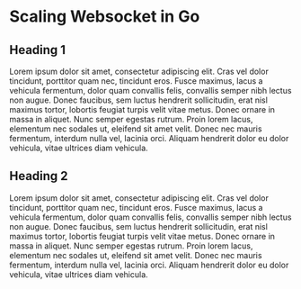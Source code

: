 # Scaling Websocket in Go

## Heading 1
Lorem ipsum dolor sit amet, consectetur adipiscing elit. Cras vel dolor tincidunt, porttitor quam nec, tincidunt eros. Fusce maximus, lacus a vehicula fermentum, dolor quam convallis felis, convallis semper nibh lectus non augue. Donec faucibus, sem luctus hendrerit sollicitudin, erat nisl maximus tortor, lobortis feugiat turpis velit vitae metus. Donec ornare in massa in aliquet. Nunc semper egestas rutrum. Proin lorem lacus, elementum nec sodales ut, eleifend sit amet velit. Donec nec mauris fermentum, interdum nulla vel, lacinia orci. Aliquam hendrerit dolor eu dolor vehicula, vitae ultrices diam vehicula.

## Heading 2
Lorem ipsum dolor sit amet, consectetur adipiscing elit. Cras vel dolor tincidunt, porttitor quam nec, tincidunt eros. Fusce maximus, lacus a vehicula fermentum, dolor quam convallis felis, convallis semper nibh lectus non augue. Donec faucibus, sem luctus hendrerit sollicitudin, erat nisl maximus tortor, lobortis feugiat turpis velit vitae metus. Donec ornare in massa in aliquet. Nunc semper egestas rutrum. Proin lorem lacus, elementum nec sodales ut, eleifend sit amet velit. Donec nec mauris fermentum, interdum nulla vel, lacinia orci. Aliquam hendrerit dolor eu dolor vehicula, vitae ultrices diam vehicula.
